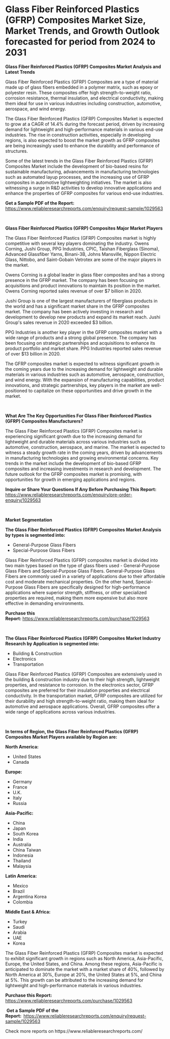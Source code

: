 <p><h1>Glass Fiber Reinforced Plastics (GFRP) Composites Market Size, Market Trends, and Growth Outlook forecasted for period from 2024 to 2031</h1></p><p><strong>Glass Fiber Reinforced Plastics (GFRP) Composites Market Analysis and Latest Trends</strong></p>
<p><p>Glass Fiber Reinforced Plastics (GFRP) Composites are a type of material made up of glass fibers embedded in a polymer matrix, such as epoxy or polyester resin. These composites offer high strength-to-weight ratio, corrosion resistance, thermal insulation, and electrical conductivity, making them ideal for use in various industries including construction, automotive, aerospace, and wind energy.</p><p>The Glass Fiber Reinforced Plastics (GFRP) Composites Market is expected to grow at a CAGR of 14.4% during the forecast period, driven by increasing demand for lightweight and high-performance materials in various end-use industries. The rise in construction activities, especially in developing regions, is also expected to boost the market growth as GFRP composites are being increasingly used to enhance the durability and performance of structures.</p><p>Some of the latest trends in the Glass Fiber Reinforced Plastics (GFRP) Composites Market include the development of bio-based resins for sustainable manufacturing, advancements in manufacturing technologies such as automated layup processes, and the increasing use of GFRP composites in automotive lightweighting initiatives. The market is also witnessing a surge in R&D activities to develop innovative applications and enhance the properties of GFRP composites for various end-use industries.</p></p>
<p><strong>Get a Sample PDF of the Report:&nbsp;</strong> <a href="https://www.reliableresearchreports.com/enquiry/request-sample/1029563">https://www.reliableresearchreports.com/enquiry/request-sample/1029563</a></p>
<p>&nbsp;</p>
<p><strong>Glass Fiber Reinforced Plastics (GFRP) Composites Major Market Players</strong></p>
<p><p>The Glass Fiber Reinforced Plastics (GFRP) Composites market is highly competitive with several key players dominating the industry. Owens Corning, Jushi Group, PPG Industries, CPIC, Taishan Fiberglass (Sinoma), Advanced Glassfiber Yarns, Binani-3B, Johns Mansville, Nippon Electric Glass, Nittobo, and Saint-Gobain Vetrotex are some of the major players in the market.</p><p>Owens Corning is a global leader in glass fiber composites and has a strong presence in the GFRP market. The company has been focusing on acquisitions and product innovations to maintain its position in the market. Owens Corning reported sales revenue of over $7 billion in 2020.</p><p>Jushi Group is one of the largest manufacturers of fiberglass products in the world and has a significant market share in the GFRP composites market. The company has been actively investing in research and development to develop new products and expand its market reach. Jushi Group's sales revenue in 2020 exceeded $3 billion.</p><p>PPG Industries is another key player in the GFRP composites market with a wide range of products and a strong global presence. The company has been focusing on strategic partnerships and acquisitions to enhance its product portfolio and market share. PPG Industries reported sales revenue of over $13 billion in 2020.</p><p>The GFRP composites market is expected to witness significant growth in the coming years due to the increasing demand for lightweight and durable materials in various industries such as automotive, aerospace, construction, and wind energy. With the expansion of manufacturing capabilities, product innovations, and strategic partnerships, key players in the market are well-positioned to capitalize on these opportunities and drive growth in the market.</p></p>
<p>&nbsp;</p>
<p><strong>What Are The Key Opportunities For Glass Fiber Reinforced Plastics (GFRP) Composites Manufacturers?</strong></p>
<p><p>The Glass Fiber Reinforced Plastics (GFRP) Composites market is experiencing significant growth due to the increasing demand for lightweight and durable materials across various industries such as automotive, construction, aerospace, and marine. The market is expected to witness a steady growth rate in the coming years, driven by advancements in manufacturing technologies and growing environmental concerns. Key trends in the market include the development of bio-based GFRP composites and increasing investments in research and development. The future outlook for the GFRP composites market is promising, with opportunities for growth in emerging applications and regions.</p></p>
<p><strong>Inquire or Share Your Questions If Any Before Purchasing This Report:</strong> <a href="https://www.reliableresearchreports.com/enquiry/pre-order-enquiry/1029563">https://www.reliableresearchreports.com/enquiry/pre-order-enquiry/1029563</a></p>
<p>&nbsp;</p>
<p><strong>Market Segmentation</strong></p>
<p><strong>The Glass Fiber Reinforced Plastics (GFRP) Composites Market Analysis by types is segmented into:</strong></p>
<p><ul><li>General-Purpose Glass Fibers</li><li>Special-Purpose Glass Fibers</li></ul></p>
<p><p>Glass Fiber Reinforced Plastics (GFRP) composites market is divided into two main types based on the type of glass fibers used - General-Purpose Glass Fibers and Special-Purpose Glass Fibers. General-Purpose Glass Fibers are commonly used in a variety of applications due to their affordable cost and moderate mechanical properties. On the other hand, Special-Purpose Glass Fibers are specifically designed for high-performance applications where superior strength, stiffness, or other specialized properties are required, making them more expensive but also more effective in demanding environments.</p></p>
<p><strong>Purchase this Report:&nbsp;</strong><a href="https://www.reliableresearchreports.com/purchase/1029563">https://www.reliableresearchreports.com/purchase/1029563</a></p>
<p>&nbsp;</p>
<p><strong>The Glass Fiber Reinforced Plastics (GFRP) Composites Market Industry Research by Application is segmented into:</strong></p>
<p><ul><li>Building & Construction</li><li>Electronics</li><li>Transportation</li></ul></p>
<p><p>Glass Fiber Reinforced Plastics (GFRP) Composites are extensively used in the building & construction industry due to their high strength, lightweight properties, and resistance to corrosion. In the electronics sector, GFRP composites are preferred for their insulation properties and electrical conductivity. In the transportation market, GFRP composites are utilized for their durability and high strength-to-weight ratio, making them ideal for automotive and aerospace applications. Overall, GFRP composites offer a wide range of applications across various industries.</p></p>
<p>&nbsp;</p>
<p><strong>In terms of Region, the Glass Fiber Reinforced Plastics (GFRP) Composites Market Players available by Region are:</strong></p>
<p>
    <p> <strong> North America: </strong>
        <ul>
            <li>United States</li>
            <li>Canada</li>
        </ul>
        </p> 
    <p> <strong> Europe: </strong>
        <ul>
            <li>Germany</li>
            <li>France</li>
            <li>U.K.</li>
            <li>Italy</li>
            <li>Russia</li>
        </ul>
        </p> 
    <p> <strong> Asia-Pacific: </strong>
        <ul>
            <li>China</li>
            <li>Japan</li>
            <li>South Korea</li>
            <li>India</li>
            <li>Australia</li>
            <li>China Taiwan</li>
            <li>Indonesia</li>
            <li>Thailand</li>
            <li>Malaysia</li>
        </ul>
        </p> 
    <p> <strong> Latin America: </strong>
        <ul>
            <li>Mexico</li>
            <li>Brazil</li>
            <li>Argentina Korea</li>
            <li>Colombia</li>
        </ul>
        </p> 
    <p> <strong> Middle East & Africa: </strong>
        <ul>
            <li>Turkey</li>
            <li>Saudi</li>
            <li>Arabia</li>
            <li>UAE</li>
            <li>Korea</li>
        </ul>
    </p>
    </p>
<p><p>The Glass Fiber Reinforced Plastics (GFRP) Composites market is expected to exhibit significant growth in regions such as North America, Asia-Pacific, Europe, the United States, and China. Among these regions, Asia-Pacific is anticipated to dominate the market with a market share of 40%, followed by North America at 30%, Europe at 20%, the United States at 5%, and China at 5%. This growth can be attributed to the increasing demand for lightweight and high-performance materials in various industries.</p></p>
<p><strong>Purchase this Report: </strong><a href="https://www.reliableresearchreports.com/purchase/1029563">https://www.reliableresearchreports.com/purchase/1029563</a></p>
<p>&nbsp;<strong>Get a Sample PDF of the Report:&nbsp;&nbsp;</strong><a href="https://www.reliableresearchreports.com/enquiry/request-sample/1029563">https://www.reliableresearchreports.com/enquiry/request-sample/1029563</a></p>
<p><strong></strong></p>
<p>Check more reports on https://www.reliableresearchreports.com/</p>